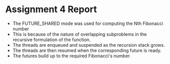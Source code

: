 # Assignment 4 Report

- The FUTURE_SHARED mode was used for computing the Nth Fibonacci number
- This is because of the nature of overlapping subproblems in the recursive formulation of the function.
- The threads are enqueued and suspended as the recursion stack grows.
- The threads are then resumed when the corresponding future is ready.
- The futures build up to the required Fibonacci's number.